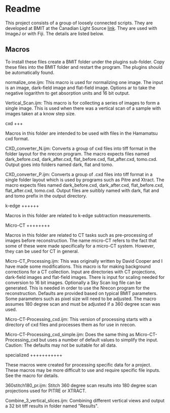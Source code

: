 Readme
======

This project consists of a group of loosely connected scripts. They are developed at BMIT at the Canadian Light Source [link](http://www.lightsource.ca/). They are used with ImageJ or with Fiji. The details are listed below.

Macros
------

To install these files create a BMIT folder under the plugins sub-folder. Copy these files into the BMIT folder and restart the program. The plugins should be automatically found.

normalize_one.ijm: This macro is used for normalizing one image. The input is an image, dark-field image and flat-field image. Options ar to take the negative logarithm to get absorption units and 16 bit output.

Vertical_Scan.ijm: This macro is for collecting a series of images to form a single image. This is used when there was a vertical scan of a sample with images taken at a know step size.


cxd
+++

Macros in this folder are intended to be used with files in the Hamamatsu cxd format. 

CXD_converter_N.ijm: Converts a group of cxd files into tiff format in the folder layout for the nrecon program. The macro expects files named dark_before.cxd, dark_after.cxd, flat_before.cxd, flat_after.cxd, tomo.cxd. Output goes into folders named dark, flat and tomo. 

CXD_converter_P.ijm: Converts a group of .cxd files into tiff format in a single folder layout which is used by programs such as Pitre and Xtract. The macro expects files named dark_before.cxd, dark_after.cxd, flat_before.cxd, flat_after.cxd, tomo.cxd. Output files are suitibly named with dark, flat and and tomo prefix in the output directory.

k-edge
++++++

Macros in this folder are related to k-edge subtraction measurements.

Micro-CT
++++++++

Macros in this folder are related to CT tasks such as pre-processing of images before reconstruction. The name micro-CT refers to the fact that some of these were made specifically for a micro-CT system. However, they can be used for CT in general.

Micro-CT_Processing.ijm: This was originally written by David Cooper and I have made some modifications. This macro is for making background corrections for a CT collection. Input are directories with CT projections, dark-field images and flat-field images. There is input for scaling needed for conversion to 16 bit images. Optionally a Sky Scan log file can be generated. This is needed in order to use the Nrecon program for the reconstruction. Defaults are provided based on typical BMIT parameters. Some parameters such as pixel size will need to be adjusted. The macro assumes 180 degree scan and must be adjusted if a 360 degree scan was used.

Micro-CT-Processing_cxd.ijm: This version of processing starts with a directory of cxd files and processes them as for use in nrecon.

Micro-CT-Processing_cxd_simple.ijm: Does the same thing as Micro-CT-Processing_cxd but uses a number of default values to simplify the input. Caution: The defaults may not be suitable for all data. 

specialized
+++++++++++

These macros were created for processing specific data for a project. These macros may be more difficult to use and require specific file inputs. See the macro for details.

360stitch180_pr.ijm: Stitch 360 degree scan results into 180 degree scan projections used for PITRE or XTRACT.

Combine_3_vertical_slices.ijm: Combining different vertical views and output a 32 bit tiff results in folder named "Results".
